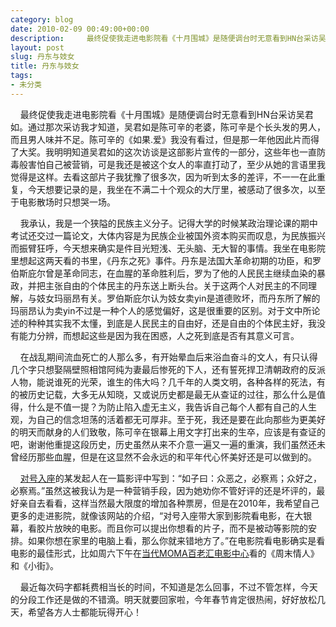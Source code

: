 ```yaml
---
category: blog
date: 2010-02-09 00:49:00+00:00
description:     最终促使我走进电影院看《十月围城》是随便调台时无意看到HN台采访吴君如。
layout: post
slug: 丹东与妓女
title: 丹东与妓女
tags:
- 未分类
---
```


    最终促使我走进电影院看《十月围城》是随便调台时无意看到HN台采访吴君如。通过那次采访我才知道，吴君如是陈可辛的老婆，陈可辛是个长头发的男人，而且男人味并不足。陈可辛的《如果.爱》我没有看过，但是那一年他因此片而得了大奖。我明明知道吴君如的这次访谈是这部影片宣传的一部分，这些年也一直防毒般害怕自己被营销，可是我还是被这个女人的率直打动了，至少从她的言语里我觉得是这样。去看这部片子我犹豫了很多次，因为听到太多的差评，不一一在此重复，今天想要记录的是，我坐在不满二十个观众的大厅里，被感动了很多次，以至于电影散场时只想哭一场。

    我承认，我是一个狭隘的民族主义分子。记得大学的时候某政治理论课的期中考试还交过一篇论文，大体内容是为民族企业被国外资本购买而叹息，为民族振兴而振臂狂呼，今天想来确实是件目光短浅、无头脑、无大智的事情。我坐在电影院里想起这两天看的书里，《丹东之死》事件。丹东是法国大革命初期的功臣，和罗伯斯庇尔曾是革命同志，在血腥的革命胜利后，罗为了他的人民民主继续血染的暴政，并把主张自由的个体民主的丹东送上断头台。关于这两个人对民主的不同理解，与妓女玛丽昂有关。罗伯斯庇尔认为妓女卖yin是道德败坏，而丹东所了解的玛丽昂认为卖yin不过是一种个人的感觉偏好，这是很重要的区别。对于文中所论述的种种其实我不太懂，到底是人民民主的自由好，还是自由的个体民主好，我没有能力分辨，而想起这些是因为我在困惑，人之死到底是否有其意义可言。

    在战乱期间流血死亡的人那么多，有开始晕血后来浴血奋斗的文人，有只认得几个字只想娶隔壁照相馆阿纯为妻最后惨死的下人，还有誓死捍卫清朝政府的反派人物，能说谁死的光荣，谁生的伟大吗？几千年的人类文明，各种各样的死法，有的被历史记载，大多无从知晓，又或说历史都是最无从查证的过往，那么什么是值得，什么是不值一提？为防止陷入虚无主义，我告诉自己每个人都有自己的人生观，为自己的信念坦荡的活着都无可厚非。至于死，我还是要在此向那些为更美好的明天而献身的人们致敬，陈可辛在银幕上用文字打出来的生卒，应该是有查证的吧，谢谢他重提这段历史，历史虽然从来不介意一遍又一遍的重演，我们虽然还未曾经历那些血腥，但是在这显然不会永远的和平年代心怀美好还是可以做到的。

    [对号入座](http://www.ruzuo.com/)的某发起人在一篇影评中写到：“如子曰：众恶之，必察焉；众好之，必察焉。”虽然这被我认为是一种营销手段，因为她劝你不管好评的还是坏评的，最好亲自去看看，这样当然最大限度的增加各种票房，但是在2010年，我希望自己更多的走进影院，就像该网站的介绍，“对号入座带大家到影院看电影，在大银幕，看胶片放映的电影。而且你可以提出你想看的片子，而不是被动等影院的安排。如果你想在家里的电脑上看，那么你就来错地方了。”在电影院看电影确实是看电影的最佳形式，比如周六下午在[当代MOMA百老汇电影中心](http://www.bc-cinema.cn/)看的《周末情人》和《小街》。

    最近每次码字都耗费相当长的时间，不知道是怎么回事，不过不管怎样，今天的分段工作还是做的不错滴。明天就要回家啦，今年春节肯定很热闹，好好放松几天，希望各方人士都能玩得开心！
